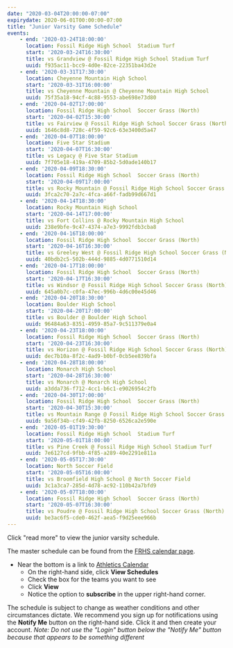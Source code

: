 ```yaml
---
date: "2020-03-04T20:00:00-07:00"
expirydate: 2020-06-01T00:00:00-07:00
title: "Junior Varsity Game Schedule"
events:
    - end: '2020-03-24T18:00:00'
      location: Fossil Ridge High School  Stadium Turf
      start: '2020-03-24T16:30:00'
      title: vs Grandview @ Fossil Ridge High School Stadium Turf
      uuid: f935ac11-bcc9-4d0e-82ce-22351ba43d2e
    - end: '2020-03-31T17:30:00'
      location: Cheyenne Mountain High School
      start: '2020-03-31T16:00:00'
      title: vs Cheyenne Mountain @ Cheyenne Mountain High School
      uuid: 75f35a18-94cf-4c88-9553-abe698e73d80
    - end: '2020-04-02T17:00:00'
      location: Fossil Ridge High School  Soccer Grass (North)
      start: '2020-04-02T15:30:00'
      title: vs Fairview @ Fossil Ridge High School Soccer Grass (North)
      uuid: 1646c8d8-728c-4f59-92c6-63e3400d5a47
    - end: '2020-04-07T18:00:00'
      location: Five Star Stadium
      start: '2020-04-07T16:30:00'
      title: vs Legacy @ Five Star Stadium
      uuid: 7f705e18-419a-4709-85b2-5d0ade140b17
    - end: '2020-04-09T18:30:00'
      location: Fossil Ridge High School  Soccer Grass (North)
      start: '2020-04-09T17:00:00'
      title: vs Rocky Mountain @ Fossil Ridge High School Soccer Grass (North)
      uuid: 3fca2c70-2a7c-4fca-a66f-fadb99d667d1
    - end: '2020-04-14T18:30:00'
      location: Rocky Mountain High School
      start: '2020-04-14T17:00:00'
      title: vs Fort Collins @ Rocky Mountain High School
      uuid: 238e9bfe-9c47-4374-a7e3-9992fdb3cba8
    - end: '2020-04-16T18:00:00'
      location: Fossil Ridge High School  Soccer Grass (North)
      start: '2020-04-16T16:30:00'
      title: vs Greeley West @ Fossil Ridge High School Soccer Grass (North)
      uuid: 40bdb2c5-502b-444d-9885-4d0771510d14
    - end: '2020-04-17T18:00:00'
      location: Fossil Ridge High School  Soccer Grass (North)
      start: '2020-04-17T16:30:00'
      title: vs Windsor @ Fossil Ridge High School Soccer Grass (North)
      uuid: 645a0b7c-c0fa-47ec-996b-4d6c00e45d46
    - end: '2020-04-20T18:30:00'
      location: Boulder High School
      start: '2020-04-20T17:00:00'
      title: vs Boulder @ Boulder High School
      uuid: 96484a63-8351-4959-85a7-9c511379e0a4
    - end: '2020-04-23T18:00:00'
      location: Fossil Ridge High School  Soccer Grass (North)
      start: '2020-04-23T16:30:00'
      title: vs Horizon @ Fossil Ridge High School Soccer Grass (North)
      uuid: dec7b10a-8f2c-4ad9-b0bf-0cb5ee839bfa
    - end: '2020-04-28T18:00:00'
      location: Monarch High School
      start: '2020-04-28T16:30:00'
      title: vs Monarch @ Monarch High School
      uuid: a3dda736-f712-4cc1-b6c1-e9026954c2fb
    - end: '2020-04-30T17:00:00'
      location: Fossil Ridge High School  Soccer Grass (North)
      start: '2020-04-30T15:30:00'
      title: vs Mountain Range @ Fossil Ridge High School Soccer Grass (North)
      uuid: 9a56f34b-cf49-42fb-8250-6526ca2e590e
    - end: '2020-05-01T19:30:00'
      location: Fossil Ridge High School  Stadium Turf
      start: '2020-05-01T18:00:00'
      title: vs Pine Creek @ Fossil Ridge High School Stadium Turf
      uuid: 7e6127cd-9fbb-4f85-a289-40e2291e811a
    - end: '2020-05-05T17:30:00'
      location: North Soccer Field
      start: '2020-05-05T16:00:00'
      title: vs Broomfield High School @ North Soccer Field
      uuid: 3c1a3ca7-285d-4d78-ac92-110b42a7bfd9
    - end: '2020-05-07T18:00:00'
      location: Fossil Ridge High School  Soccer Grass (North)
      start: '2020-05-07T16:30:00'
      title: vs Poudre @ Fossil Ridge High School Soccer Grass (North)
      uuid: be3ac6f5-cde0-462f-aea5-f9d25eee966b
---
```


Click "read more" to view the junior varsity schedule.

<!--more-->

The master schedule can be found from the [FRHS calendar page][frh-schedules].

* Near the bottom is a link to [Athletics Calendar][athletic schedules]
    * On the right-hand side, click **View Schedules**
    * Check the box for the teams you want to see
    * Click **View**
    * Notice the option to **subscribe** in the upper right-hand corner.

The schedule is subject to change as weather conditions and other circumstances
dictate. We recommend you sign up for notifications using the **Notify Me**
button on the right-hand side. Click it and then create your account. *Note: Do
not use the "Login" button below the "Notify Me" button because that appears to
be something different*

[frh-schedules]: https://frh.psdschools.org/calendars-and-schedules
[athletic schedules]: http://www.frontrangeleague.org/g5-bin/client.cgi?G5genie=812&school_id=5
